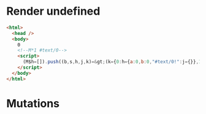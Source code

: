# Render undefined
```html
<html>
  <head />
  <body>
    0
    <!--M*1 #text/0-->
    <script>
      (M$h=[]).push((b,s,h,j,k)=&gt;(k={0:h={a:0,b:0,"#text/0!":j={}},1:j},j._=h,k),[])
    </script>
  </body>
</html>
```

# Mutations
```

```
